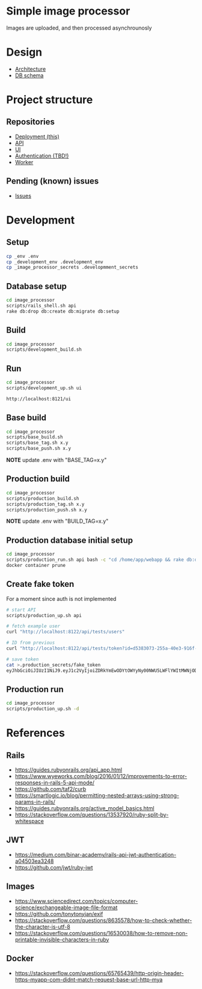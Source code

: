 # Simple image processor

Images are uploaded, and then processed asynchrounosly

# Design

- [Architecture](design/architecture.pdf)
- [DB schema](design/db.pdf)

# Project structure

## Repositories
- [Deployment (this)](https://github.com/kikonen/image_processor)
- [API](https://github.com/kikonen/image_processor_api)
- [UI](https://github.com/kikonen/image_processor_ui)
- [Authentication (TBD!)](https://github.com/kikonen/image_processor_auth)
- [Worker](https://github.com/kikonen/image_processor_worker)

## Pending (known) issues
- [Issues](https://github.com/kikonen/image_processor/issues)

# Development

## Setup
```bash
cp _env .env
cp _development_env .development_env
cp _image_processor_secrets .developmment_secrets

```

## Database setup

```bash
cd image_processor
scripts/rails_shell.sh api
rake db:drop db:create db:migrate db:setup
```

## Build

```bash
cd image_processor
scripts/development_build.sh
```

## Run

```bash
cd image_processor
scripts/development_up.sh ui

http://localhost:8121/ui
```

## Base build

```bash
cd image_processor
scripts/base_build.sh
scripts/base_tag.sh x.y
scripts/base_push.sh x.y
```
**NOTE** update .env with "BASE_TAG=x.y"


## Production build

```bash
cd image_processor
scripts/production_build.sh
scripts/production_tag.sh x.y
scripts/production_push.sh x.y
```

**NOTE** update .env with "BUILD_TAG=x.y"

## Production database initial setup

```bash
cd image_processor
scripts/production_run.sh api bash -c "cd /home/app/webapp && rake db:drop db:create db:migrate db:setup"
docker container prune
```

## Create fake token

For a moment since auth is not implemented
```bash
# start API
scripts/production_up.sh api

# fetch example user
curl "http://localhost:8122/api/tests/users"

# ID from previous
curl "http://localhost:8122/api/tests/token?id=d5383073-255a-40e3-916f-0ad321b90f66"

# save token
cat >.production_secrets/fake_token
eyJhbGciOiJIUzI1NiJ9.eyJ1c2VyIjoiZDRkYmEwODYtOWYyNy00NWU5LWFlYWItMWNjODJiZjQzZTE1IiwiZXhwIjoxNjUwMzk5MTE5fQ.xf4CRtThz2dTpjdU4_JwfiumdoWybGJQhknPppggyYc
```

## Production run

```bash
cd image_processor
scripts/production_up.sh -d
```

# References

## Rails
- https://guides.rubyonrails.org/api_app.html
- https://www.wyeworks.com/blog/2016/01/12/improvements-to-error-responses-in-rails-5-api-mode/
- https://github.com/taf2/curb
- https://smartlogic.io/blog/permitting-nested-arrays-using-strong-params-in-rails/
- https://guides.rubyonrails.org/active_model_basics.html
- https://stackoverflow.com/questions/13537920/ruby-split-by-whitespace

## JWT
- https://medium.com/binar-academy/rails-api-jwt-authentication-a04503ea3248
- https://github.com/jwt/ruby-jwt

## Images
- https://www.sciencedirect.com/topics/computer-science/exchangeable-image-file-format
- https://github.com/tonytonyjan/exif
- https://stackoverflow.com/questions/8635578/how-to-check-whether-the-character-is-utf-8
- https://stackoverflow.com/questions/16530038/how-to-remove-non-printable-invisible-characters-in-ruby

## Docker
- https://stackoverflow.com/questions/65765439/http-origin-header-https-myapp-com-didnt-match-request-base-url-http-mya
